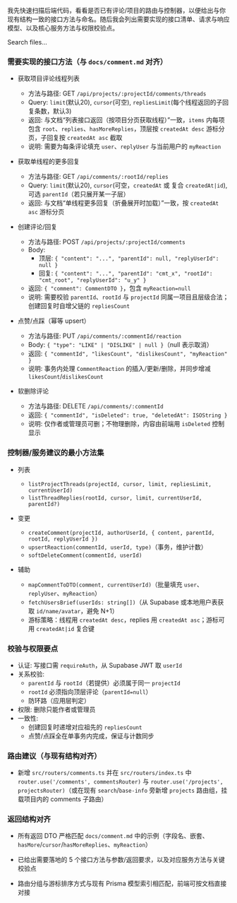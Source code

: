 
我先快速扫描后端代码，看看是否已有评论/项目的路由与控制器，以便给出与你现有结构一致的接口方法与命名。随后我会列出需要实现的接口清单、请求与响应模型、以及核心服务方法与权限校验点。

Search files...

### 需要实现的接口方法（与 `docs/comment.md` 对齐）

- 获取项目评论线程列表
  - 方法与路径: GET `/api/projects/:projectId/comments/threads`
  - Query: `limit`(默认20), `cursor`(可空), `repliesLimit`(每个线程返回的子回复条数，默认3)
  - 返回: 与文档“列表接口返回（按项目分页获取线程）”一致，`items` 内每项包含 `root`、`replies`、`hasMoreReplies`，顶层按 `createdAt desc` 游标分页，子回复按 `createdAt asc` 截取
  - 说明: 需要为每条评论填充 `user`、`replyUser` 与当前用户的 `myReaction`

- 获取单线程的更多回复
  - 方法与路径: GET `/api/comments/:rootId/replies`
  - Query: `limit`(默认20), `cursor`(可空，`createdAt` 或 复合 `createdAt|id`), 可选 `parentId`（若只展开某一子层）
  - 返回: 与文档“单线程更多回复（折叠展开时加载）”一致，按 `createdAt asc` 游标分页

- 创建评论/回复
  - 方法与路径: POST `/api/projects/:projectId/comments`
  - Body:
    - 顶层: `{ "content": "...", "parentId": null, "replyUserId": null }`
    - 回复: `{ "content": "...", "parentId": "cmt_x", "rootId": "cmt_root", "replyUserId": "u_y" }`
  - 返回: `{ "comment": CommentDTO }`，包含 `myReaction=null`
  - 说明: 需要校验 `parentId`、`rootId` 与 `projectId` 同属一项目且层级合法；创建回复时自增父链的 `repliesCount`

- 点赞/点踩（幂等 upsert）
  - 方法与路径: PUT `/api/comments/:commentId/reaction`
  - Body: `{ "type": "LIKE" | "DISLIKE" | null }`（null 表示取消）
  - 返回: `{ "commentId", "likesCount", "dislikesCount", "myReaction" }`
  - 说明: 事务内处理 `CommentReaction` 的插入/更新/删除，并同步增减 `likesCount`/`dislikesCount`

- 软删除评论
  - 方法与路径: DELETE `/api/comments/:commentId`
  - 返回: `{ "commentId", "isDeleted": true, "deletedAt": ISOString }`
  - 说明: 仅作者或管理员可删；不物理删除，内容由前端用 `isDeleted` 控制显示

### 控制器/服务建议的最小方法集

- 列表
  - `listProjectThreads(projectId, cursor, limit, repliesLimit, currentUserId)`
  - `listThreadReplies(rootId, cursor, limit, currentUserId, parentId?)`

- 变更
  - `createComment(projectId, authorUserId, { content, parentId, rootId, replyUserId })`
  - `upsertReaction(commentId, userId, type)`（事务，维护计数）
  - `softDeleteComment(commentId, userId)`

- 辅助
  - `mapCommentToDTO(comment, currentUserId)`（批量填充 `user`、`replyUser`、`myReaction`）
  - `fetchUsersBrief(userIds: string[])`（从 Supabase 或本地用户表获取 `id/name/avatar`，避免 N+1）
  - 游标策略：线程用 `createdAt desc`，replies 用 `createdAt asc`；游标可用 `createdAt|id` 复合键

### 校验与权限要点

- 认证: 写接口需 `requireAuth`，从 Supabase JWT 取 `userId`
- 关系校验:
  - `parentId` 与 `rootId`（若提供）必须属于同一 `projectId`
  - `rootId` 必须指向顶层评论（`parentId=null`）
  - 防环路（应用层判定）
- 权限: 删除只能作者或管理员
- 一致性:
  - 创建回复时递增对应祖先的 `repliesCount`
  - 点赞/点踩全在单事务内完成，保证与计数同步

### 路由建议（与现有结构对齐）

- 新增 `src/routers/comments.ts` 并在 `src/routers/index.ts` 中 `router.use('/comments', commentsRouter)` 与 `router.use('/projects', projectsRouter)`（或在现有 `search`/`base-info` 旁新增 `projects` 路由组，挂载项目内的 comments 子路由）

### 返回结构对齐
- 所有返回 DTO 严格匹配 `docs/comment.md` 中的示例（字段名、嵌套、`hasMore`/`cursor`/`hasMoreReplies`、`myReaction`）

- 已给出需要落地的 5 个接口方法与参数/返回要求，以及对应服务方法与关键校验点
- 路由分组与游标排序方式与现有 Prisma 模型索引相匹配，前端可按文档直接对接
